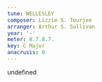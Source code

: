 ```yaml
---
tune: WELLESLEY
composer: Lizzie S. Tourjee
arranger: Arthur S. Sullivan
year: '-'
meter: 8.7.8.7.
key: C Major
anacrusis: 0
---
```

undefined
